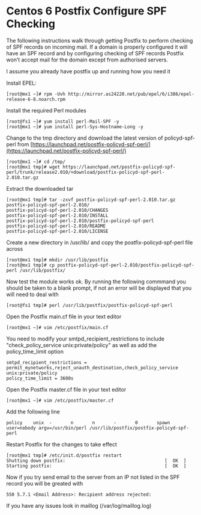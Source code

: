 # Centos 6 Postfix Configure SPF Checking
The following instructions walk through getting Postfix to perform checking of SPF records on incoming mail. If a domain is properly configured it will have an SPF record and by configuring checking of SPF records Postfix won’t accept mail for the domain except from authorised servers.

I assume you already have postfix up and running how you need it

Install EPEL:
```
[root@mx1 ~]# rpm -Uvh http://mirror.as24220.net/pub/epel/6/i386/epel-release-6-8.noarch.rpm
```
Install the required Perl modules
```
[root@fs1 ~]# yum install perl-Mail-SPF -y
[root@mx1 ~]# yum install perl-Sys-Hostname-Long -y
```
Change to the tmp directory and download the latest version of policyd-spf-perl from [https://launchpad.net/postfix-policyd-spf-perl/](https://launchpad.net/postfix-policyd-spf-perl/)

```
[root@mx1 ~]# cd /tmp/
[root@mx1 tmp]# wget https://launchpad.net/postfix-policyd-spf-perl/trunk/release2.010/+download/postfix-policyd-spf-perl-2.010.tar.gz
```
Extract the downloaded tar
```
[root@mx1 tmp]# tar -zxvf postfix-policyd-spf-perl-2.010.tar.gz
postfix-policyd-spf-perl-2.010/
postfix-policyd-spf-perl-2.010/CHANGES
postfix-policyd-spf-perl-2.010/INSTALL
postfix-policyd-spf-perl-2.010/postfix-policyd-spf-perl
postfix-policyd-spf-perl-2.010/README
postfix-policyd-spf-perl-2.010/LICENSE
```

Create a new directory in /usr/lib/ and copy the postfix-policyd-spf-perl file across

```
[root@mx1 tmp]# mkdir /usr/lib/postfix
[root@mx1 tmp]# cp postfix-policyd-spf-perl-2.010/postfix-policyd-spf-perl /usr/lib/postfix/
```

Now test the module works ok. By running the following commmand you should be taken to a blank prompt, if not an error will be displayed that you will need to deal with

```
[root@fs1 tmp]# perl /usr/lib/postfix/postfix-policyd-spf-perl
```

Open the Postfix main.cf file in your text editor

```
[root@mx1 ~]# vim /etc/postfix/main.cf
```

You need to modify your smtpd_recipient_restrictions to include "check_policy_service unix:private/policy" as well as add the policy_time_limit option

```
smtpd_recipient_restrictions = permit_mynetworks,reject_unauth_destination,check_policy_service unix:private/policy
policy_time_limit = 3600s
```

Open the Postfix master.cf file in your text editor

```
[root@mx1 ~]# vim /etc/postfix/master.cf
```
Add the following line
```
policy    unix  -       n       n       -       0       spawn user=nobody argv=/usr/bin/perl /usr/lib/postfix/postfix-policyd-spf-perl
```

Restart Postfix for the changes to take effect

```
[root@mx1 tmp]# /etc/init.d/postfix restart
Shutting down postfix:                                     [  OK  ]
Starting postfix:                                          [  OK  ]
```

Now if you try send email to the server from an IP not listed in the SPF record you will be greated with

```
550 5.7.1 <Email Address>: Recipient address rejected:
```

If you have any issues look in maillog (/var/log/maillog.log)